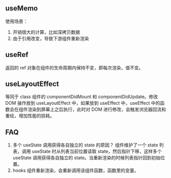 ## useMemo

使用场景：

1. 开销很大的计算，比如深拷贝数据
2. 由于引用改变，导致下游组件重新渲染

## useRef

返回的 ref 对象在组件的生命周期内保持不变，即每次渲染，值不变。

## useLayoutEffect

等同于 class 组件的 componentDidMount 和 componentDidUpdate。修改 DOM 操作放到 useLayoutEffect 中，如果放到 useEffect 中，useEffect 中的函数会在组件渲染到屏幕上之后执行，此时对 DOM 进行修改，会触发浏览器回流和重绘，增加性能的损耗。

## FAQ

1. 多个 useState 调用获得各自独立的 state 的原因？
   组件维护了一个 state 列表，调用 useState 时从列表当前位置读取 state，然后指针下移，这样多个 useState 调用获得各自独立的 state。当重新渲染的时候列表指针回到初始位置。
2. hooks 组件重新渲染，会重新调用该组件函数，函数里的变量。
